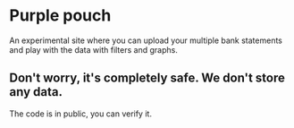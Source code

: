 # Purple pouch

An experimental site where you can upload your multiple bank statements and play with the data with filters and graphs.

## Don't worry, it's completely safe. We don't store any data.

The code is in public, you can verify it.